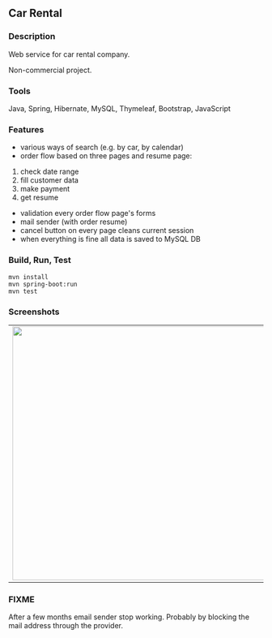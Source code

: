 ## Car Rental

### Description
Web service for car rental company.

Non-commercial project.

### Tools
Java, Spring, Hibernate, MySQL, Thymeleaf, Bootstrap, JavaScript

### Features
- various ways of search (e.g. by car, by calendar)
- order flow based on three pages and resume page:
1. check date range
2. fill customer data 
3. make payment 
4. get resume
- validation every order flow page's forms
- mail sender (with order resume)
- cancel button on every page cleans current session
- when everything is fine all data is saved to MySQL DB

### Build, Run, Test
```
mvn install
mvn spring-boot:run
mvn test
```

### Screenshots

<table>
    <tr>
        <td>
            <img src="http://i.imgur.com/8tyBBlU.png" width="500">
        </td>
        <td>
            <img src="http://i.imgur.com/eCGDN4m.png" width="500">
        </td>
    </tr>
</table>

### FIXME
After a few months email sender stop working. Probably by blocking the mail address through the provider.
